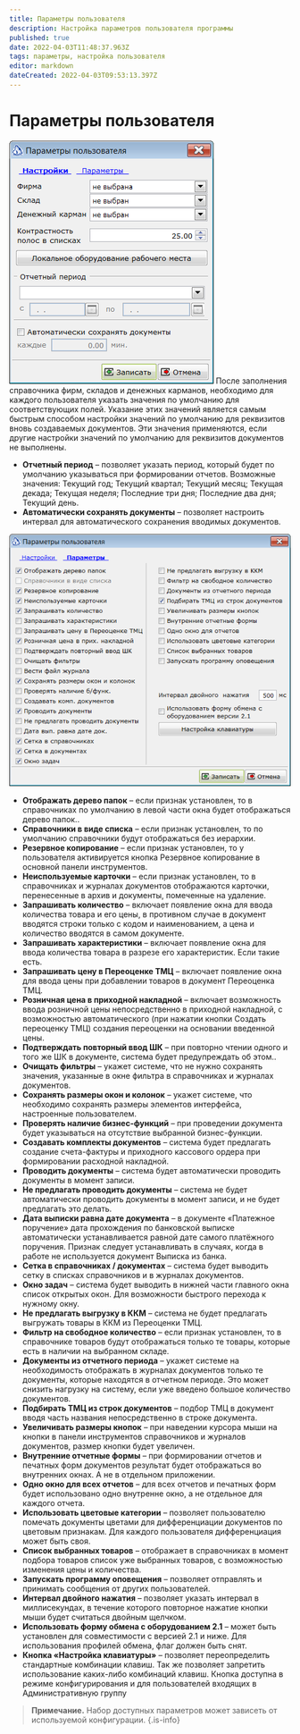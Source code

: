 ```yaml
---
title: Параметры пользователя
description: Настройка параметров пользователя программы
published: true
date: 2022-04-03T11:48:37.963Z
tags: параметры, настройка пользователя
editor: markdown
dateCreated: 2022-04-03T09:53:13.397Z
---
```


# Параметры пользователя

![user-parameters.png](/images/quick-start/user-parameters.png)
После заполнения справочника фирм, складов и денежных карманов, необходимо для каждого пользователя указать значения по умолчанию для соответствующих полей. Указание этих значений является самым быстрым способом настройки значений по умолчанию для реквизитов вновь создаваемых документов. Эти значения применяются, если другие настройки значений по умолчанию для реквизитов документов не выполнены.
- **Отчетный период** – позволяет указать период, который будет по умолчанию указываться при формировании отчетов. Возможные значения: Текущий год; Текущий квартал; Текущий месяц; Текущая декада; Текущая неделя; Последние три дня; Последние два дня; Текущий день.
- **Автоматически сохранять документы** – позволяет настроить интервал для автоматического сохранения вводимых документов.

![user-ohterparams.png](/images/quick-start/user-ohterparams.png)

- **Отображать дерево папок** – если признак установлен, то в справочниках по умолчанию в левой части окна будет отображаться дерево папок..
- **Справочники в виде списка** – если признак установлен, то по умолчанию справочники будут отображаться без иерархии.
- **Резервное копирование** – если признак установлен, то у пользователя активируется кнопка Резервное копирование в основной панели инструментов.
- **Неиспользуемые карточки** – если признак установлен, то в справочниках и журналах документов отображаются карточки, перенесенные в архив и документы, помеченные на удаление.
- **Запрашивать количество** – включает появление окна для ввода количества товара и его цены, в противном случае в документ вводятся строки только с кодом и наименованием, а цена и количество вводятся в самом документе.
- **Запрашивать характеристики** – включает появление окна для ввода количества товара в разрезе его характеристик. Если такие есть.
- **Запрашивать цену в Переоценке ТМЦ** – включает появление окна для ввода цены при добавлении товаров в документ Переоценка ТМЦ.
- **Розничная цена в приходной накладной** – включает возможность ввода розничной цены непосредственно в приходной накладной, с возможностью автоматического (при нажатии кнопки Создать переоценку ТМЦ) создания переоценки на основании введенной цены.
- **Подтверждать повторный ввод ШК** – при повторно чтении одного и того же ШК в документе, система будет предупреждать об этом..
- **Очищать фильтры** – укажет системе, что не нужно сохранять значения, указанные в окне фильтра в справочниках и журналах документов.
- **Сохранять размеры окон и колонок** – укажет системе, что необходимо сохранять размеры элементов интерфейса, настроенные пользователем.
- **Проверять наличие бизнес-функций** – при проведении документа будет указываться на отсутствие выбранной бизнес-функции.
- **Создавать комплекты документов** – система будет предлагать создание счета-фактуры и приходного кассового ордера при формировании расходной накладной.
- **Проводить документы** – система будет автоматически проводить документы в момент записи.
- **Не предлагать проводить документы** – система не будет автоматически проводить документы в момент записи, и не будет предлагать это делать.
- **Дата выписки равна дате документа** – в документе «Платежное поручение» дата прохождения по банковской выписке автоматически устанавливается равной дате самого платёжного поручения. Признак следует устанавливать в случаях, когда в работе не используется документ Выписка из банка.
- **Сетка в справочниках / документах** – система будет выводить сетку в списках справочников и в журналах документов.
- **Окно задач** – система будет выводить в нижней части главного окна список открытых окон. Для возможности быстрого перехода к нужному окну.
- **Не предлагать выгрузку в ККМ** – система не будет предлагать выгружать товары в ККМ из Переоценки ТМЦ.
- **Фильтр на свободное количество** – если признак установлен, то в справочнике товаров будут отображаться только те товары, которые есть в наличии на выбранном складе.
- **Документы из отчетного периода** – укажет системе на необходимость отображать в журналах документов только те документы, которые находятся в отчетном периоде. Это может снизить нагрузку на систему, если уже введено большое количество документов.
- **Подбирать ТМЦ из строк документов** – подбор ТМЦ в документ вводя часть названия непосредственно в строке документа.
- **Увеличивать размеры кнопок** – при наведении курсора мыши на кнопки в панели инструментов справочников и журналов документов, размер кнопки будет увеличен.
- **Внутренние отчетные формы** – при формировании отчетов и печатных форм документов результат будет отображаться во внутренних окнах. А не в отдельном приложении.
- **Одно окно для всех отчетов** – для всех отчетов и печатных форм будет использовано одно внутренне окно, а не отдельное для каждого отчета.
- **Использовать цветовые категории** – позволяет пользователю помечать документы цветами для дифференциации документов по цветовым признакам. Для каждого пользователя дифференциация может быть своя.
- **Список выбранных товаров** – отображает в справочниках в момент подбора товаров список уже выбранных товаров, с возможностью изменения цены и количества.
- **Запускать программу оповещения** – позволяет отправлять и принимать сообщения от других пользователей.
- **Интервал двойного нажатия** – позволяет указать интервал в миллисекундах, в течение которого повторное нажатие кнопки мыши будет считаться двойным щелчком.
- **Использовать форму обмена с оборудованием 2.1** – может быть установлен для совместимости с версией 2.1 и ниже. Для использования профилей обмена, флаг должен быть снят.
 - **Кнопка «Настройка клавиатуры»** – позволяет переопределить стандартные комбинации клавиш. Так же позволяет запретить использование каких-либо комбинаций клавиш. Кнопка доступна в режиме конфигурирования и для пользователей входящих в Административную группу

> **Примечание.** Набор доступных параметров может зависеть от используемой конфигурации.
{.is-info}
